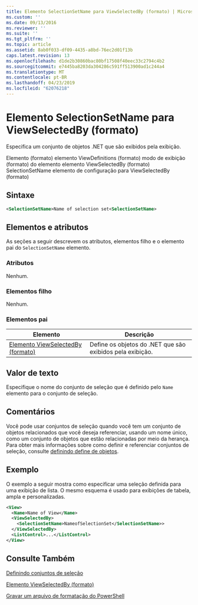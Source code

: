 ```yaml
---
title: Elemento SelectionSetName para ViewSelectedBy (formato) | Microsoft Docs
ms.custom: ''
ms.date: 09/13/2016
ms.reviewer: ''
ms.suite: ''
ms.tgt_pltfrm: ''
ms.topic: article
ms.assetid: 8ab0f033-df09-4435-a8bd-76ec2d01f13b
caps.latest.revision: 13
ms.openlocfilehash: d1de2b30860bac80bf17508f40eec33c2794c4b2
ms.sourcegitcommit: e7445ba8203da304286c591ff513900ad1c244a4
ms.translationtype: MT
ms.contentlocale: pt-BR
ms.lasthandoff: 04/23/2019
ms.locfileid: "62076218"
---
```

# <a name="selectionsetname-element-for-viewselectedby-format"></a>Elemento SelectionSetName para ViewSelectedBy (formato)

Especifica um conjunto de objetos .NET que são exibidos pela exibição.

Elemento (formato) elemento ViewDefinitions (formato) modo de exibição (formato) do elemento elemento ViewSelectedBy (formato) SelectionSetName elemento de configuração para ViewSelectedBy (formato)

## <a name="syntax"></a>Sintaxe

```xml
<SelectionSetName>Name of selection set<SelectionSetName>
```

## <a name="attributes-and-elements"></a>Elementos e atributos

As seções a seguir descrevem os atributos, elementos filho e o elemento pai do `SelectionSetName` elemento.

### <a name="attributes"></a>Atributos

Nenhum.

### <a name="child-elements"></a>Elementos filho

Nenhum.

### <a name="parent-elements"></a>Elementos pai

|Elemento|Descrição|
|-------------|-----------------|
|[Elemento ViewSelectedBy (formato)](./viewselectedby-element-format.md)|Define os objetos do .NET que são exibidos pela exibição.|

## <a name="text-value"></a>Valor de texto

Especifique o nome do conjunto de seleção que é definido pelo `Name` elemento para o conjunto de seleção.

## <a name="remarks"></a>Comentários

Você pode usar conjuntos de seleção quando você tem um conjunto de objetos relacionados que você deseja referenciar, usando um nome único, como um conjunto de objetos que estão relacionadas por meio da herança. Para obter mais informações sobre como definir e referenciar conjuntos de seleção, consulte [definindo define de objetos](./defining-selection-sets.md).

## <a name="example"></a>Exemplo

O exemplo a seguir mostra como especificar uma seleção definida para uma exibição de lista. O mesmo esquema é usado para exibições de tabela, ampla e personalizadas.

```xml
<View>
  <Name>Name of View</Name>
  <ViewSelectedBy>
    <SelectionSetName>NameofSelectionSet</SelectionSetName>>
  </ViewSelectedBy>
  <ListControl>...</ListControl>
</View>
```

## <a name="see-also"></a>Consulte Também

[Definindo conjuntos de seleção](./defining-selection-sets.md)

[Elemento ViewSelectedBy (formato)](./viewselectedby-element-format.md)

[Gravar um arquivo de formatação do PowerShell](./writing-a-powershell-formatting-file.md)
